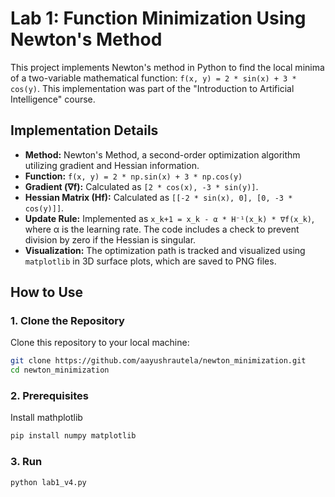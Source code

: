 # Lab 1: Function Minimization Using Newton's Method

This project implements Newton's method in Python to find the local minima of a two-variable mathematical function: `f(x, y) = 2 * sin(x) + 3 * cos(y)`. This implementation was part of the "Introduction to Artificial Intelligence" course.

## Implementation Details

* **Method:** Newton's Method, a second-order optimization algorithm utilizing gradient and Hessian information.
* **Function:** `f(x, y) = 2 * np.sin(x) + 3 * np.cos(y)`
* **Gradient (∇f):** Calculated as `[2 * cos(x), -3 * sin(y)]`.
* **Hessian Matrix (Hf):** Calculated as `[[-2 * sin(x), 0], [0, -3 * cos(y)]]`.
* **Update Rule:** Implemented as `x_k+1 = x_k - α * H⁻¹(x_k) * ∇f(x_k)`, where α is the learning rate. The code includes a check to prevent division by zero if the Hessian is singular.
* **Visualization:** The optimization path is tracked and visualized using `matplotlib` in 3D surface plots, which are saved to PNG files.

## How to Use

### 1. Clone the Repository

Clone this repository to your local machine:

```bash
git clone https://github.com/aayushrautela/newton_minimization.git
cd newton_minimization
```

### 2. Prerequisites

Install mathplotlib

```bash
pip install numpy matplotlib
```

### 3. Run

```bash
python lab1_v4.py
```

